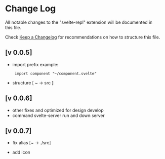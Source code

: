 # Change Log

All notable changes to the "svelte-repl" extension will be documented in this file.

Check [Keep a Changelog](http://keepachangelog.com/) for recommendations on how to structure this file.

## [v 0.0.5]

- import prefix  example:
   ```
    import component "~/component.svelte"
   ```
- structure  [ ~ -> src ]

## [v 0.0.6]

- other fixes and optimized for design develop
- command svelte-server run and down server

## [v 0.0.7]

- fix alias [~ -> ./src]

- add icon